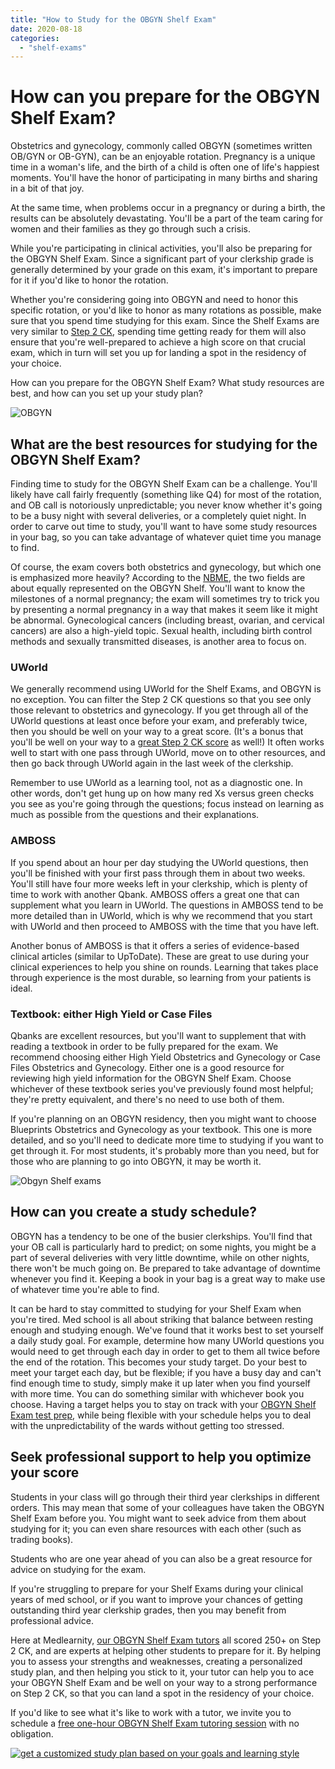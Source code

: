 ```yaml
---
title: "How to Study for the OBGYN Shelf Exam"
date: 2020-08-18
categories: 
  - "shelf-exams"
---
```


# How can you prepare for the OBGYN Shelf Exam?

Obstetrics and gynecology, commonly called OBGYN (sometimes written OB/GYN or OB-GYN), can be an enjoyable rotation. Pregnancy is a unique time in a woman's life, and the birth of a child is often one of life's happiest moments. You'll have the honor of participating in many births and sharing in a bit of that joy.

At the same time, when problems occur in a pregnancy or during a birth, the results can be absolutely devastating. You'll be a part of the team caring for women and their families as they go through such a crisis.

While you're participating in clinical activities, you'll also be preparing for the OBGYN Shelf Exam. Since a significant part of your clerkship grade is generally determined by your grade on this exam, it's important to prepare for it if you'd like to honor the rotation.

Whether you're considering going into OBGYN and need to honor this specific rotation, or you'd like to honor as many rotations as possible, make sure that you spend time studying for this exam. Since the Shelf Exams are very similar to [Step 2 CK](https://www.medlearnity.com/step-2ck-usmle/), spending time getting ready for them will also ensure that you're well-prepared to achieve a high score on that crucial exam, which in turn will set you up for landing a spot in the residency of your choice.

How can you prepare for the OBGYN Shelf Exam? What study resources are best, and how can you set up your study plan?

![OBGYN](https://www.medlearnity.com/wp-content/uploads/2020/08/shutterstock_1374682136.jpg)

## What are the best resources for studying for the OBGYN Shelf Exam?

Finding time to study for the OBGYN Shelf Exam can be a challenge. You'll likely have call fairly frequently (something like Q4) for most of the rotation, and OB call is notoriously unpredictable; you never know whether it's going to be a busy night with several deliveries, or a completely quiet night. In order to carve out time to study, you'll want to have some study resources in your bag, so you can take advantage of whatever quiet time you manage to find.

Of course, the exam covers both obstetrics and gynecology, but which one is emphasized more heavily? According to the [NBME](https://www.nbme.org/assessment-products/assess-learn/subject-exams), the two fields are about equally represented on the OBGYN Shelf. You'll want to know the milestones of a normal pregnancy; the exam will sometimes try to trick you by presenting a normal pregnancy in a way that makes it seem like it might be abnormal. Gynecological cancers (including breast, ovarian, and cervical cancers) are also a high-yield topic. Sexual health, including birth control methods and sexually transmitted diseases, is another area to focus on.

### UWorld

We generally recommend using UWorld for the Shelf Exams, and OBGYN is no exception. You can filter the Step 2 CK questions so that you see only those relevant to obstetrics and gynecology. If you get through all of the UWorld questions at least once before your exam, and preferably twice, then you should be well on your way to a great score. (It's a bonus that you'll be well on your way to a [great Step 2 CK score](https://www.medlearnity.com/how-to-score-280-on-usmle-step-2-ck/) as well!) It often works well to start with one pass through UWorld, move on to other resources, and then go back through UWorld again in the last week of the clerkship.

Remember to use UWorld as a learning tool, not as a diagnostic one. In other words, don't get hung up on how many red Xs versus green checks you see as you're going through the questions; focus instead on learning as much as possible from the questions and their explanations.

### AMBOSS

If you spend about an hour per day studying the UWorld questions, then you'll be finished with your first pass through them in about two weeks. You'll still have four more weeks left in your clerkship, which is plenty of time to work with another Qbank. AMBOSS offers a great one that can supplement what you learn in UWorld. The questions in AMBOSS tend to be more detailed than in UWorld, which is why we recommend that you start with UWorld and then proceed to AMBOSS with the time that you have left.

Another bonus of AMBOSS is that it offers a series of evidence-based clinical articles (similar to UpToDate). These are great to use during your clinical experiences to help you shine on rounds. Learning that takes place through experience is the most durable, so learning from your patients is ideal.

### Textbook: either High Yield or Case Files

Qbanks are excellent resources, but you'll want to supplement that with reading a textbook in order to be fully prepared for the exam. We recommend choosing either High Yield Obstetrics and Gynecology or Case Files Obstetrics and Gynecology. Either one is a good resource for reviewing high yield information for the OBGYN Shelf Exam. Choose whichever of these textbook series you've previously found most helpful; they're pretty equivalent, and there's no need to use both of them.

If you're planning on an OBGYN residency, then you might want to choose Blueprints Obstetrics and Gynecology as your textbook. This one is more detailed, and so you'll need to dedicate more time to studying if you want to get through it. For most students, it's probably more than you need, but for those who are planning to go into OBGYN, it may be worth it.

![Obgyn Shelf exams](https://www.medlearnity.com/wp-content/uploads/2020/08/shutterstock_528321097-3-1024x683.jpg)

## How can you create a study schedule?

OBGYN has a tendency to be one of the busier clerkships. You'll find that your OB call is particularly hard to predict; on some nights, you might be a part of several deliveries with very little downtime, while on other nights, there won't be much going on. Be prepared to take advantage of downtime whenever you find it. Keeping a book in your bag is a great way to make use of whatever time you're able to find.

It can be hard to stay committed to studying for your Shelf Exam when you're tired. Med school is all about striking that balance between resting enough and studying enough. We've found that it works best to set yourself a daily study goal. For example, determine how many UWorld questions you would need to get through each day in order to get to them all twice before the end of the rotation. This becomes your study target. Do your best to meet your target each day, but be flexible; if you have a busy day and can't find enough time to study, simply make it up later when you find yourself with more time. You can do something similar with whichever book you choose. Having a target helps you to stay on track with your [OBGYN Shelf Exam test prep](https://www.medlearnity.com/nbme-shelf-exams/), while being flexible with your schedule helps you to deal with the unpredictability of the wards without getting too stressed.

## Seek professional support to help you optimize your score

Students in your class will go through their third year clerkships in different orders. This may mean that some of your colleagues have taken the OBGYN Shelf Exam before you. You might want to seek advice from them about studying for it; you can even share resources with each other (such as trading books).

Students who are one year ahead of you can also be a great resource for advice on studying for the exam.

If you're struggling to prepare for your Shelf Exams during your clinical years of med school, or if you want to improve your chances of getting outstanding third year clerkship grades, then you may benefit from professional advice.

Here at Medlearnity, [our OBGYN Shelf Exam tutors](https://www.medlearnity.com/our-tutors/) all scored 250+ on Step 2 CK, and are experts at helping other students to prepare for it. By helping you to assess your strengths and weaknesses, creating a personalized study plan, and then helping you stick to it, your tutor can help you to ace your OBGYN Shelf Exam and be well on your way to a strong performance on Step 2 CK, so that you can land a spot in the residency of your choice.

If you'd like to see what it's like to work with a tutor, we invite you to schedule a [free one-hour OBGYN Shelf Exam tutoring session](https://www.medlearnity.com/start-here/) with no obligation.

[![get a customized study plan based on your goals and learning style](https://www.medlearnity.com/wp-content/uploads/2022/06/02-get-customized.png)](https://www.medlearnity.com/start-here/)
